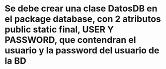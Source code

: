 # Se debe crear una clase DatosDB en el package database, con 2 atributos public static final, USER Y PASSWORD, que contendran el usuario y la password del usuario de la BD 